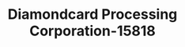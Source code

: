 ---
f_zip-code: 94010
f_state-code: CA
title: Diamondcard Processing Corporation-15818
f_phone: 650-373-2100
f_city-only: Burlingame
f_address: 533 Airport Boulevard Burlingame
f_location-unique-id: '15818'
slug: diamondcard-processing-corporation-15818
updated-on: '2024-05-30T13:46:58.046Z'
created-on: '2024-05-30T13:36:59.803Z'
published-on: '2024-05-30T13:54:32.469Z'
f_city-state: cms/city/burlingame-ca.md
f_company: cms/company/diamondcard-processing-corporation.md
f_state: cms/state/california.md
layout: '[payday-loan].html'
tags: payday-loan
---